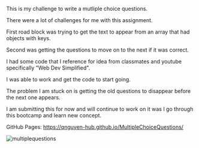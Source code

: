 This is my challenge to write a mutliple choice questions.

There were a lot of challenges for me with this assignment.

First road block was trying to get the text to appear from an array that had objects with keys.

Second was getting the questions to move on to the next if it was correct.

I had some code that I reference for idea from classmates and youtube specifically "Web Dev Simplified".

I was able to work and get the code to start going.

The problem I am stuck on is getting the old questions to disappear before the next one appears.

I am submitting this for now and will continue to work on it was I go through this bootcamp and learn new concept.

GitHub Pages: https://qnguyen-hub.github.io/MultipleChoiceQuestions/

![multiplequestions](https://user-images.githubusercontent.com/85922363/168457757-a555fece-9e41-4d5a-a609-5a340fc8a69f.jpg)
